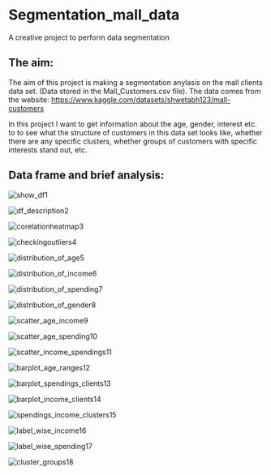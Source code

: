 # Segmentation_mall_data
A creative project to perform data segmentation

## The aim:
The aim of this project is making a segmentation anylasis on the mall clients data set. (Data stored in the
Mall_Customers.csv file). The data comes from the website: https://www.kaggle.com/datasets/shwetabh123/mall-customers

In this project I want to get information about the age, gender, interest etc. to to see what the structure 
of customers in this data set looks like, whether there are any specific clusters,
whether groups of customers with specific interests stand out, etc.

## Data frame and brief analysis:
![show_df1](https://user-images.githubusercontent.com/66123193/200318867-b1dcbd30-13dd-4bdf-87a9-58b5ac94080d.png)

![df_description2](https://user-images.githubusercontent.com/66123193/200319389-0679b957-42c8-4514-8f97-39d160aa78a6.png)

![corelationheatmap3](https://user-images.githubusercontent.com/66123193/200319509-68122325-fa75-4290-b633-bfc411cee3a5.png)

![checkingoutliers4](https://user-images.githubusercontent.com/66123193/200319522-daf8a804-9613-4ca5-82c3-0925019cc8ee.png)

![distribution_of_age5](https://user-images.githubusercontent.com/66123193/200319549-9f32dbae-3238-4daf-aed7-2ffd0814eef9.png)

![distribution_of_income6](https://user-images.githubusercontent.com/66123193/200319561-40cbcc30-52ac-4e28-b4f1-a1fbc98f2e74.png)

![distribution_of_spending7](https://user-images.githubusercontent.com/66123193/200319601-49f7e383-dd1b-489b-8f5a-18b7f4fe7150.png)

![distribution_of_gender8](https://user-images.githubusercontent.com/66123193/200319687-d49ba754-4b2c-4699-a201-cf5b9427f0b1.png)

![scatter_age_income9](https://user-images.githubusercontent.com/66123193/200320488-869bb5c8-0ed7-4c84-8df8-3073c0aaf2ec.png)

![scatter_age_spending10](https://user-images.githubusercontent.com/66123193/200320513-ce48496f-e24f-4b9b-883b-ee32596687bd.png)

![scatter_income_spendings11](https://user-images.githubusercontent.com/66123193/200320528-e9a1c1b8-0fc3-404e-ab36-d93e757bd828.png)

![barplot_age_ranges12](https://user-images.githubusercontent.com/66123193/200320543-356974dc-1c9d-40e5-b395-a21e4c69e9dc.png)

![barplot_spendings_clients13](https://user-images.githubusercontent.com/66123193/200320557-be3bf901-3c78-46d9-9ae1-1d5aae79eeab.png)

![barplot_income_clients14](https://user-images.githubusercontent.com/66123193/200320582-df84e2a3-9097-4603-ba3b-9c9f49b5f355.png)

![spendings_income_clusters15](https://user-images.githubusercontent.com/66123193/200320606-d3ce0c31-8d86-4ac7-8ceb-02915aa7d424.png)

![label_wise_income16](https://user-images.githubusercontent.com/66123193/200320623-d5309de5-add1-4b48-a7ff-00934b80c808.png)

![label_wise_spending17](https://user-images.githubusercontent.com/66123193/200320635-92fb7cdd-548e-4023-8eb8-1923d5790036.png)

![cluster_groups18](https://user-images.githubusercontent.com/66123193/200320660-c5801655-9ae2-4e2a-b384-629eb3849f02.png)

